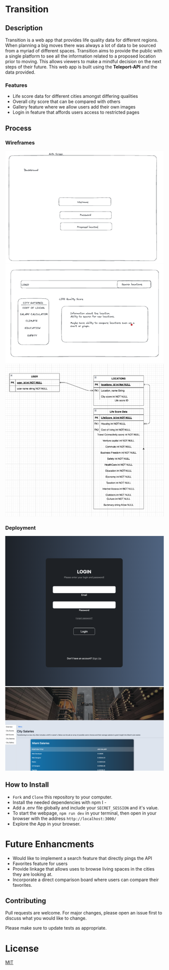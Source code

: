 # Transition

## Description 
Transition is a web app that provides life quality data for different regions. When planning a big moves there was always a lot of data to be sourced from a myriad of different spaces. Transition aims to provide the public with a single platform to see all the information related to a proposed location prior to moving. This allows viewers to make a mindful decision on the next steps of their future.
This web app is built using the <strong>Teleport-API</strong> and the data provided.

### Features 
* Life score data for different cities amongst differing qualities
* Overall city score that can be compared with others
* Gallery feature where we allow users add their own images
* Login in feature that affords users access to restricted pages

## Process

### Wireframes 
![Initial Login](images/Auth-screen.png)
![Initial Location Layout](images/Location-Page.png)
![Initial ERD-Models](images//ERD-models.png)

### Deployment
![Deployed Login](images/login-page.png)
![Deployed Location Page](images/Deployed-location-page.png)

## How to Install
* `Fork` and `Clone` this repository to your computer.
* Install the needed dependencies with npm I -
* Add a .env file globally and include your `SECRET_SESSION` and it's value.
* To start the webpage, `npm run dev` in your terminal, then open in your browser with the address `http://localhost:3000/`
* Explore the App in your browser. 

# Future Enhancments
* Would like to implement a search feature that directly pings the API
* Favorites feature for users
* Provide linkage that allows uses to browse living spaces in the cities they are looking at.
* Incorporate a direct comparison board where users can compare their favorites. 

## Contributing
Pull requests are welcome. For major changes, please open an issue first
to discuss what you would like to change.

Please make sure to update tests as appropriate.

# License 
[MIT](https://choosealicense.com/licenses/mit/)
